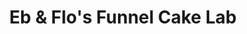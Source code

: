 ---
title: "Eb & Flo's Funnel Cake Lab"
url: /north-richland-hills/eb-and-flos-funnel-cake-lab/
shop: pastry
---